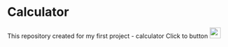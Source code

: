 # Calculator
This repository created for my first project  - calculator
Click to  button [<img src="https://w7.pngwing.com/pngs/943/741/png-transparent-calculator-computer-icons-ios-7-ios-10-calculator-electronics-simple-rectangle.png" width="25"/>](https://ovcharenkobohdan.github.io/Calculator/)
